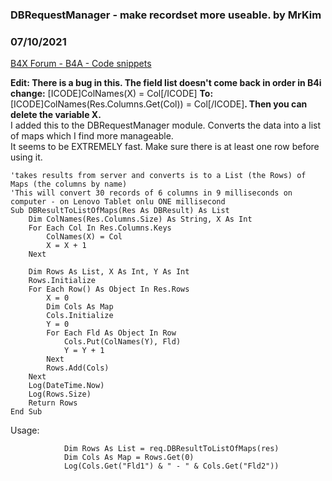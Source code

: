 ### DBRequestManager - make recordset more useable. by MrKim
### 07/10/2021
[B4X Forum - B4A - Code snippets](https://www.b4x.com/android/forum/threads/130168/)

**Edit: There is a bug in this. The field list doesn't come back in order in B4i change:** [ICODE]ColNames(X) = Col[/ICODE] **To:** [ICODE]ColNames(Res.Columns.Get(Col)) = Col[/ICODE]**. Then you can delete the variable X.**  
I added this to the DBRequestManager module. Converts the data into a list of maps which I find more manageable.  
It seems to be EXTREMELY fast. Make sure there is at least one row before using it.  

```B4X
'takes results from server and converts is to a List (the Rows) of Maps (the columns by name)  
'This will convert 30 records of 6 columns in 9 milliseconds on computer - on Lenovo Tablet onlu ONE millisecond  
Sub DBResultToListOfMaps(Res As DBResult) As List  
    Dim ColNames(Res.Columns.Size) As String, X As Int  
    For Each Col In Res.Columns.Keys  
        ColNames(X) = Col  
        X = X + 1  
    Next  
  
    Dim Rows As List, X As Int, Y As Int  
    Rows.Initialize  
    For Each Row() As Object In Res.Rows  
        X = 0  
        Dim Cols As Map  
        Cols.Initialize  
        Y = 0  
        For Each Fld As Object In Row  
            Cols.Put(ColNames(Y), Fld)  
            Y = Y + 1  
        Next  
        Rows.Add(Cols)  
    Next  
    Log(DateTime.Now)  
    Log(Rows.Size)  
    Return Rows  
End Sub
```

  
  
Usage:  

```B4X
            Dim Rows As List = req.DBResultToListOfMaps(res)  
            Dim Cols As Map = Rows.Get(0)  
            Log(Cols.Get("Fld1") & " - " & Cols.Get("Fld2"))
```